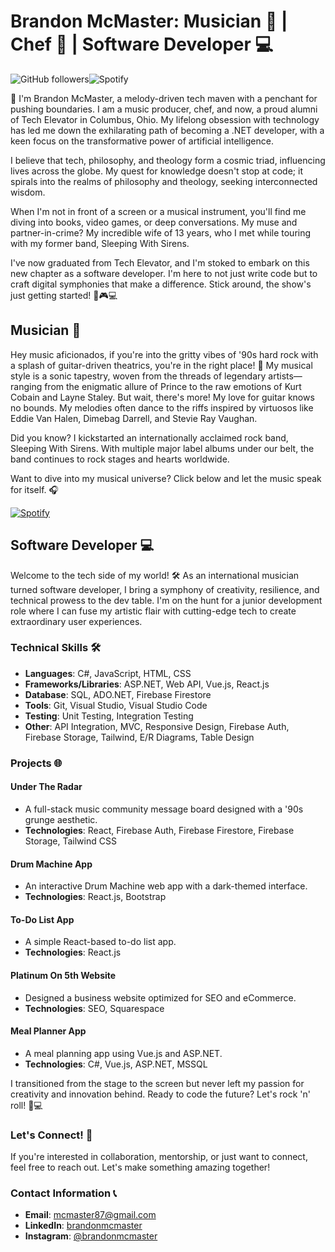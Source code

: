 # Brandon McMaster: Musician 🎸 | Chef 🍲 | Software Developer 💻

![GitHub followers](https://img.shields.io/github/followers/your-github-username?style=social)![Spotify](https://img.shields.io/badge/Spotify-green?style=flat&logo=spotify)


🤘 I'm Brandon McMaster, a melody-driven tech maven with a penchant for pushing boundaries. I am a music producer, chef, and now, a proud alumni of Tech Elevator in Columbus, Ohio. My lifelong obsession with technology has led me down the exhilarating path of becoming a .NET developer, with a keen focus on the transformative power of artificial intelligence. 

I believe that tech, philosophy, and theology form a cosmic triad, influencing lives across the globe. My quest for knowledge doesn't stop at code; it spirals into the realms of philosophy and theology, seeking interconnected wisdom. 

When I'm not in front of a screen or a musical instrument, you'll find me diving into books, video games, or deep conversations. My muse and partner-in-crime? My incredible wife of 13 years, who I met while touring with my former band, Sleeping With Sirens.

I've now graduated from Tech Elevator, and I'm stoked to embark on this new chapter as a software developer. I'm here to not just write code but to craft digital symphonies that make a difference. Stick around, the show's just getting started! 🎸🎮💻

## Musician 🎸

Hey music aficionados, if you're into the gritty vibes of '90s hard rock with a splash of guitar-driven theatrics, you're in the right place! 🤟 My musical style is a sonic tapestry, woven from the threads of legendary artists—ranging from the enigmatic allure of Prince to the raw emotions of Kurt Cobain and Layne Staley. But wait, there's more! My love for guitar knows no bounds. My melodies often dance to the riffs inspired by virtuosos like Eddie Van Halen, Dimebag Darrell, and Stevie Ray Vaughan.

Did you know? I kickstarted an internationally acclaimed rock band, Sleeping With Sirens. With multiple major label albums under our belt, the band continues to rock stages and hearts worldwide.

Want to dive into my musical universe? Click below and let the music speak for itself. 🎧

[![Spotify](https://img.shields.io/badge/Listen_on_Spotify-green?style=for-the-badge&logo=spotify)](https://open.spotify.com/artist/3G28GCoEwspWWJuwJVfGwc)

## Software Developer 💻

Welcome to the tech side of my world! 🛠 As an international musician turned software developer, I bring a symphony of creativity, resilience, and technical prowess to the dev table. I'm on the hunt for a junior development role where I can fuse my artistic flair with cutting-edge tech to create extraordinary user experiences.

### Technical Skills 🛠
- **Languages**: C#, JavaScript, HTML, CSS
- **Frameworks/Libraries**: ASP.NET, Web API, Vue.js, React.js
- **Database**: SQL, ADO.NET, Firebase Firestore
- **Tools**: Git, Visual Studio, Visual Studio Code
- **Testing**: Unit Testing, Integration Testing
- **Other**: API Integration, MVC, Responsive Design, Firebase Auth, Firebase Storage, Tailwind, E/R Diagrams, Table Design

### Projects 🌐

#### Under The Radar
- A full-stack music community message board designed with a '90s grunge aesthetic.
- **Technologies**: React, Firebase Auth, Firebase Firestore, Firebase Storage, Tailwind CSS

#### Drum Machine App
- An interactive Drum Machine web app with a dark-themed interface.
- **Technologies**: React.js, Bootstrap

#### To-Do List App
- A simple React-based to-do list app.
- **Technologies**: React.js

#### Platinum On 5th Website
- Designed a business website optimized for SEO and eCommerce.
- **Technologies**: SEO, Squarespace

#### Meal Planner App
- A meal planning app using Vue.js and ASP.NET.
- **Technologies**: C#, Vue.js, ASP.NET, MSSQL

I transitioned from the stage to the screen but never left my passion for creativity and innovation behind. Ready to code the future? Let's rock 'n' roll! 🎸💻


### Let's Connect! 🤝
If you're interested in collaboration, mentorship, or just want to connect, feel free to reach out. Let's make something amazing together!
### Contact Information 📞
- **Email**: [mcmaster87@gmail.com](mailto:mcmaster87@gmail.com)
- **LinkedIn**: [brandonmcmaster](https://www.linkedin.com/in/brandonmcmaster/)
- **Instagram**: [@brandonmcmaster](https://www.instagram.com/brandonmcmaster/)
